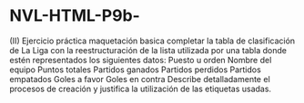 # NVL-HTML-P9b-
(II) Ejercicio práctica maquetación basica
completar la tabla de clasificación de La Liga con la reestructuración de la lista utilizada por una tabla donde estén representados los siguientes datos:
Puesto u orden
Nombre del equipo
Puntos totales
Partidos ganados
Partidos perdidos
Partidos empatados
Goles a favor
Goles en contra
Describe detalladamente el procesos de creación y justifica la utilización de las etiquetas usadas.

 
